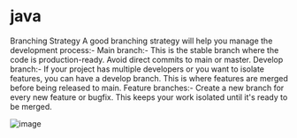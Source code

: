 # java

Branching Strategy
A good branching strategy will help you manage the development process:-
Main branch:- This is the stable branch where the code is production-ready. Avoid direct commits to main or master.
Develop branch:- If your project has multiple developers or you want to isolate features, you can have a develop branch. This is where features are merged before being released to main.
Feature branches:- Create a new branch for every new feature or bugfix. This keeps your work isolated until it's ready to be merged.

![image](https://github.com/user-attachments/assets/b96ed266-1b23-4ec2-a8b1-a4a0efbde942)
